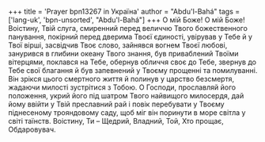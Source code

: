 +++
title = 'Prayer bpn13267 in Україна'
author = "Abdu'l-Bahá"
tags = ['lang-uk', 'bpn-unsorted', "Abdu'l-Bahá"]
+++
О мій Боже! О мій Боже! Воістину, Твій слуга, смиренний перед величчю Твого божественного панування, покірний перед дверима Твоєї єдиності, увірував у Тебе й у Твої вірші, засвідчив Твоє слово, зайнявся вогнем Твоєї любові, занурився в глибини океану Твого знання, був приваблений Твоїми вітерцями, поклався на Тебе, обернув обличчя своє до Тебе, звернув до Тебе свої благання й був запевнений у Твоєму прощенні та помилуванні. Він зрікся цього смертного життя й полинув у царство безсмертя, жадаючи милості зустрітися з Тобою.
О Господи, прославляй його положення, укрий його під шатром Твого найвищого милосердя, дай йому ввійти у Твій преславний рай і повік перебувати у Твоєму піднесеному трояндовому саду, щоб міг він поринути в море світла у світі таїнств.
Воістину, Ти – Щедрий, Владний, Той, Хто прощає, Обдаровувач.
